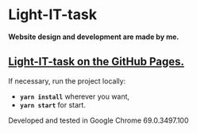 # Light-IT-task

**Website design and development are made by me.**

## [Light-IT-task on the GitHub Pages.](https://comp0te.github.io/Light-IT-task/)

If necessary, run the project locally:
  - **`yarn install`** wherever you want,
  - **`yarn start`** for start.

Developed and tested in Google Chrome 69.0.3497.100
